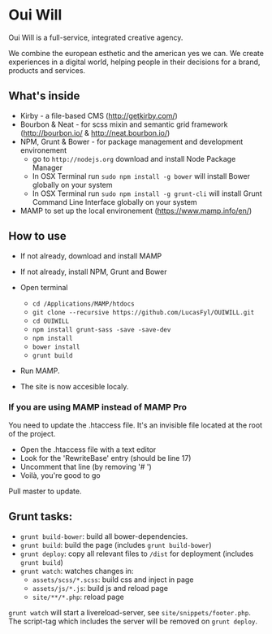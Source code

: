 # Oui Will 

Oui Will is a full-service, integrated creative agency.

We combine the european esthetic and the american yes we can. 
We create experiences in a digital world, helping people in their decisions for a brand, products and services.

## What's inside

* Kirby - a file-based CMS (http://getkirby.com/)
* Bourbon & Neat - for scss mixin and semantic grid framework (http://bourbon.io/ & http://neat.bourbon.io/)
* NPM, Grunt & Bower - for package management and development environement
	- go to ``` http://nodejs.org ``` download and install Node Package Manager
	- In OSX Terminal run ``` sudo npm install -g bower ``` will install Bower globally on your system
	- In OSX Terminal run ``` sudo npm install -g grunt-cli ``` will install Grunt Command Line Interface globally on your system
* MAMP to set up the local environement (https://www.mamp.info/en/)

## How to use

* If not already, download and install MAMP
* If not already, install NPM, Grunt and Bower
* Open terminal

	- ``` cd /Applications/MAMP/htdocs ```
	- ``` git clone --recursive https://github.com/LucasFyl/OUIWILL.git ```
	- ``` cd OUIWILL ```
	- ``` npm install grunt-sass -save -save-dev ```
	- ``` npm install ```
	- ``` bower install ```
	- ``` grunt build ```
* Run MAMP.
* The site is now accesible localy.

### If you are using MAMP instead of MAMP Pro 
You need to update the .htaccess file. It's an invisible file located at the root of the project.
* Open the .htaccess file with a text editor
* Look for the 'RewriteBase' entry (should be line 17)
* Uncomment that line (by removing '# ')
* Voilà, you're good to go


Pull master to update.


## Grunt tasks:

* ```grunt build-bower```: build all bower-dependencies.
* ```grunt build```: build the page (includes ```grunt build-bower```)
* ```grunt deploy```: copy all relevant files to ```/dist``` for deployment (includes ```grunt build```)
* ```grunt watch```: watches changes in:
  - ```assets/scss/*.scss```: build css and inject in page
  - ```assets/js/*.js```: build js and reload page
  - ```site/**/*.php```: reload page

```grunt watch``` will start a livereload-server, see ```site/snippets/footer.php```.
The script-tag which includes the server will be removed on ```grunt deploy```.
